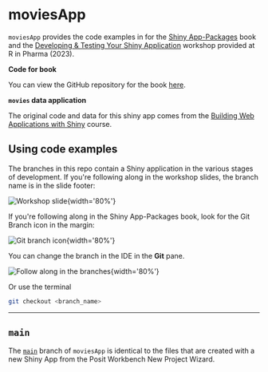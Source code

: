 # moviesApp

`moviesApp` provides the code examples in for the [Shiny App-Packages](https://mjfrigaard.github.io/shinyap/) book and the [Developing & Testing Your Shiny Application](https://mjfrigaard.github.io/dev-test-shiny/) workshop provided at R in Pharma (2023).

**Code for book**

You can view the GitHub repository for the book [here](https://github.com/mjfrigaard/shinyap).

**`movies` data application**

The original code and data for this shiny app comes from the [Building Web Applications with Shiny](https://rstudio-education.github.io/shiny-course/) course.

## Using code examples

The branches in this repo contain a Shiny application in the various stages of development. If you're following along in the workshop slides, the branch name is in the slide footer:

![Workshop slide](https://mjfrigaard.github.io/dev-test-shiny/img/slide_03_proj-app.png){width='80%'}

If you're following along in the Shiny App-Packages book, look for the Git Branch icon in the margin: 

![Git branch icon](https://raw.githubusercontent.com/mjfrigaard/shinyap/main/images/new_branch_ico.png){width='80%'}

You can change the branch in the IDE in the **Git** pane. 

![Follow along in the branches](https://mjfrigaard.github.io/dev-test-shiny/img/cloud_branches.gif){width='80%'}

Or use the terminal 

```bash
git checkout <branch_name>
```

------------------------------------------------------------------------

## `main`

The [`main`](https://github.com/mjfrigaard/moviesApp/tree/main) branch of `moviesApp` is identical to the files that are created with a new Shiny App from the Posit Workbench New Project Wizard.
